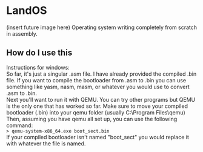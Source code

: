 # LandOS
(insert future image here)
Operating system writing completely from scratch in assembly.
## How do I use this
Instructions for windows: <br />
So far, it's just a singular .asm file.  I have already provided the compiled .bin file.  If you want to compile the bootloader from .asm to .bin you can use something like yasm, nasm, masm, or whatever you would use to convert .asm to .bin. <br />
Next you'll want to run it with QEMU.  You can try other programs but QEMU is the only one that has worked so far.  Make sure to move your compiled bootloader (.bin) into your qemu folder (usually C:\Program Files\qemu)<br />
Then, assuming you have qemu all set up, you can use the following command: <br />
```> qemu-system-x86_64.exe boot_sect.bin``` <br />
If your compiled bootloader isn't named "boot_sect" you would replace it with whatever the file is named.
